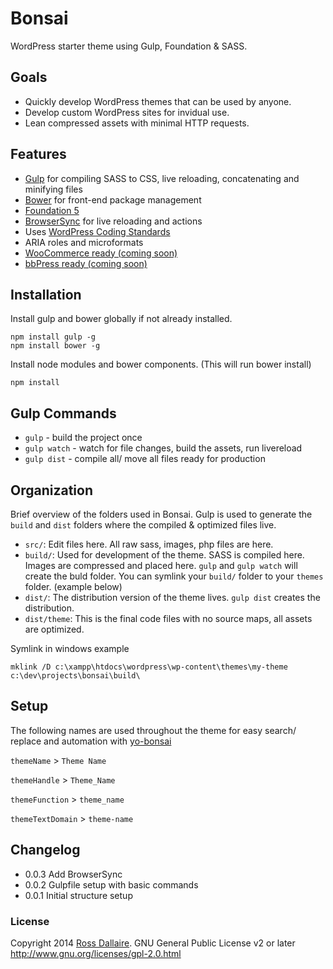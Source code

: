 Bonsai
======

WordPress starter theme using Gulp, Foundation & SASS.

## Goals

* Quickly develop WordPress themes that can be used by anyone.
* Develop custom WordPress sites for invidual use.
* Lean compressed assets with minimal HTTP requests.

## Features

* [Gulp](http://gulpjs.com/) for compiling SASS to CSS, live reloading, concatenating and minifying files
* [Bower](http://bower.io/) for front-end package management
* [Foundation 5](http://foundation.zurb.com/)
* [BrowserSync](http://www.browsersync.io/) for live reloading and actions
* Uses [WordPress Coding Standards](https://make.wordpress.org/core/handbook/coding-standards/)
* ARIA roles and microformats
* [WooCommerce ready (coming soon)](http://www.woothemes.com/woocommerce/)
* [bbPress ready (coming soon)](http://www.bbpress.com)

## Installation

Install gulp and bower globally if not already installed.
```
npm install gulp -g
npm install bower -g
```

Install node modules and bower components. (This will run bower install)
```
npm install
```

## Gulp Commands

* `gulp` - build the project once
* `gulp watch` - watch for file changes, build the assets, run livereload
* `gulp dist` - compile all/ move all files ready for production

## Organization
Brief overview of the folders used in Bonsai. Gulp is used to generate the `build` and `dist` folders where the compiled & optimized files live.

* `src/`: Edit files here. All raw sass, images, php files are here.
* `build/`: Used for development of the theme. SASS is compiled here. Images are compressed and placed here. `gulp` and `gulp watch` will create the buld folder. You can symlink your `build/` folder to your `themes` folder. (example below)
* `dist/`: The distribution version of the theme lives. `gulp dist` creates the distribution.
* `dist/theme`: This is the final code files with no source maps, all assets are optimized.

Symlink in windows example
```
mklink /D c:\xampp\htdocs\wordpress\wp-content\themes\my-theme c:\dev\projects\bonsai\build\
```

## Setup

The following names are used throughout the theme for easy search/ replace and automation with [yo-bonsai](https://github.com/rdallaire/yo-bonsai)

`themeName` > `Theme Name`

`themeHandle` > `Theme_Name`

`themeFunction` > `theme_name`

`themeTextDomain` > `theme-name`


## Changelog

* 0.0.3 Add BrowserSync
* 0.0.2 Gulpfile setup with basic commands
* 0.0.1 Initial structure setup

### License

Copyright 2014 [Ross Dallaire](http://rdallaire.com). GNU General Public License v2 or later http://www.gnu.org/licenses/gpl-2.0.html
